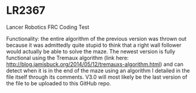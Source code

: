 # LR2367
Lancer Robotics FRC Coding Test

Functionality: the entire algorithm of the previous version was thrown out because it was admittedly quite stupid to think that a right
wall follower would actually be able to solve the maze. The newest version is fully functional using the Tremaux algorithm (link here:
http://blog.jamisbuck.org/2014/05/12/tremauxs-algorithm.html) and can detect when it is in the end of the maze using an algorithm I
detailed in the file itself through its comments. V3.0 will most likely be the last version of the file to be uploaded to this GitHub repo.
